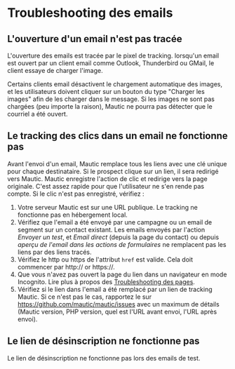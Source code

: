 # Troubleshooting des emails

## L'ouverture d'un email n'est pas tracée

L'ouverture des emails est tracée par le pixel de tracking. lorsqu'un email est ouvert par un client email comme Outlook, Thunderbird ou GMail, le client essaye de charger l'image.

Certains clients email désactivent le chargement automatique des images, et les utilisateurs doivent cliquer sur un bouton du type "Charger les images" afin de les charger dans le message. Si les images ne sont pas chargées (peu importe la raison), Mautic ne pourra pas détecter que le courriel a été ouvert.

## Le tracking des clics dans un email ne fonctionne pas

Avant l'envoi d'un email, Mautic remplace tous les liens avec une clé unique pour chaque destinataire. Si le prospect clique sur un lien, il sera redirigé vers Mautic. Mautic enregistre l'action de clic et redirige vers la page originale. C'est assez rapide pour que l'utilisateur ne s'en rende pas compte.
Si le clic n'est pas enregistré, vérifiez :

1. Votre serveur Mautic est sur une URL publique. Le tracking ne fonctionne pas en hébergement local.
2. Vérifiez que l'email a été envoyé par une campagne ou un email de segment sur un contact existant. Les emails envoyés par l'action *Envoyer un test*, et *Email direct* (depuis la page du contact) ou depuis *aperçu de l'email dans les actions de formulaires* ne remplacent pas les liens par des liens tracés.
3. Vérifiez le http ou https de l'attribut `href` est valide. Cela doit commencer par http:// or https://.
4. Que vous n'avez pas ouvert la page du lien dans un navigateur en mode Incognito. Lire plus à propos des [Troubleshooting des pages](./../pages/troubleshooting.html).
5. Vérifiez si le lien dans l'email a été remplacé par un lien de tracking Mautic. Si ce n'est pas le cas, rapportez le sur https://github.com/mautic/mautic/issues avec un maximum de détails (Mautic version, PHP version, quel est l'URL avant envoi, l'URL après envoi).

## Le lien de désinscription ne fonctionne pas

Le lien de désinscription ne fonctionne pas lors des emails de test.
